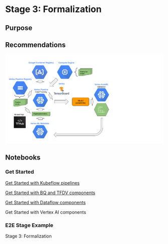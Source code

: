 # Stage 3: Formalization

## Purpose



## Recommendations  


<img src='stage3.png'>

## Notebooks

### Get Started

[Get Started with Kubeflow pipelines](get_started_with_kubeflow_pipelines.ipynb)

[Get Started with BQ and TFDV components](get_started_with_bq_tfdv_pipeline_components.ipynb)

[Get Started with Dataflow components](get_started_dataflow_pipeline_components.ipynb)

Get Started with Vertex AI components


### E2E Stage Example

Stage 3: Formalization
